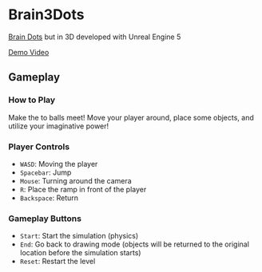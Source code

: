 # Brain3Dots

[Brain Dots](https://play.google.com/store/apps/details?id=jp.co.translimit.braindots&hl=en_US&gl=US) but in 3D developed with Unreal Engine 5

[Demo Video](https://drive.google.com/file/d/1exytuF2sBMgQhX85s4TV2QcTcUQfSHXK/view?usp=share_link)

## Gameplay
### How to Play
Make the to balls meet! Move your player around, place some objects, and utilize your imaginative power!

### Player Controls
- `WASD`: Moving the player
- `Spacebar`: Jump
- `Mouse`: Turning around the camera
- `R`: Place the ramp in front of the player
- `Backspace`: Return

### Gameplay Buttons
- `Start`: Start the simulation (physics)
- `End`: Go back to drawing mode (objects will be returned to the original location before the simulation starts)
- `Reset`: Restart the level

